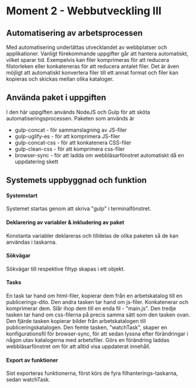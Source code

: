# Moment 2 - Webbutveckling III

## Automatisering av arbetsprocessen
Med automatisering underlättas utvecklandet av webbplatser och applikationer. Vanligt förekommande uppgifter går att hantera
automatiskt, vilket sparar tid. Exempelvis kan filer komprimeras för att reducera filstorleken eller konkateneras för att 
reducera antalet filer. Det är även möjligt att automatiskt konvertera filer till ett annat format och filer kan kopieras
och skickas mellan olika kataloger.

## Använda paket i uppgiften
I den här uppgiften används NodeJS och Gulp för att sköta automatiseringsprocessen.
Paketen som används är
* gulp-concat - för sammanslagning av JS-filer
* gulp-uglify-es - för att komprimera JS-filer
* gulp-concat-css - för att konkatenera CSS-filer
* gulp-clean-css - för att komprimera css-filer
* browser-sync - för att ladda om webbläsarfönstret automatiskt då en uppdatering skett

## Systemets uppbyggnad och funktion

#### Systemstart
Systemet startas genom att skriva "gulp" i terminalfönstret.

#### Deklarering av variabler & inkludering av paket
Konstanta variabler deklareras och tilldelas de olika paketen så de kan användas
i taskarna.

#### Sökvägar
Sökvägar till respektive filtyp skapas i ett objekt.

#### Tasks
En task tar hand om html-filer, kopierar dem från en arbetskatalog till en publicerings-dito.
Den andra tasken tar hand om js-filer. Konkatenerar och komprimerar dem. Slår ihop 
dem till en enda fil - "main.js".
Den tredje tasken tar hand om css-filerna på precis samma sätt som den tasken ovan.
Den fjärde tasken kopierar bilder från arbetskatalogen till publiceringskatalogen.
Den femte tasken, "watchTask", skaper en konfigurationsfil för browser-sync, 
för att sedan lyssna efter förändringar i någon utav katalogerna med arbetsfiler.
Görs en förändring laddas webbläsarfönstret om för att alltid visa uppdaterat innehåll.

#### Export av funktioner
Sist exporteras funktionerna, först körs de fyra filhanterings-taskarna,
sedan watchTask.
